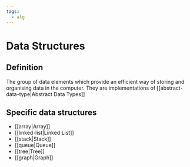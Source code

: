```yaml
---
tags:
  - alg
---
```

# Data Structures
## Definition
The group of data elements which provide an efficient way of storing and organising data in the computer. They are implementations of [[abstract-data-type|Abstract Data Types]]

## Specific data structures
- [[array|Array]]
- [[linked-list|Linked List]]
- [[stack|Stack]]
- [[queue|Queue]]
- [[tree|Tree]]
- [[graph|Graph]]

